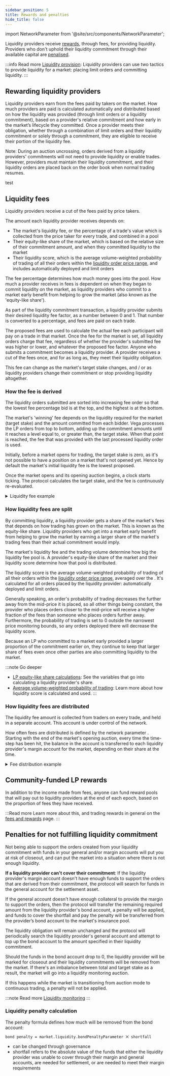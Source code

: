 ```yaml
---
sidebar_position: 5
title: Rewards and penalties
hide_title: false
---
```


import NetworkParameter from '@site/src/components/NetworkParameter';

Liquidity providers receive [rewards](#rewarding-liquidity-providers), through fees, for providing liquidity. Providers who don't uphold their liquidity commitment through their available capital are [penalised](#penalties-for-not-fulfilling-liquidity-commitment).

:::info Read more
[Liquidity provision](provision.md): Liquidity providers can use two tactics to provide liquidity for a market: placing limit orders and committing liquidity.
:::

## Rewarding liquidity providers
Liquidity providers earn from the fees paid by takers on the market. How much providers are paid is calculated automatically and distributed based on how the liquidity was provided (through limit orders or a liquidity commitment), based on a provider's relative commitment and how early in the market’s lifecycle they committed. Once a provider meets their obligation, whether through a combination of limit orders and their liquidity commitment or solely through a commitment, they are eligible to receive their portion of the liquidity fee.

Note: During an auction uncrossing, orders derived from a liquidity providers' commitments will not need to provide liquidity or enable trades. However, providers must maintain their liquidity commitment, and their liquidity orders are placed back on the order book when normal trading resumes.

test

## Liquidity fees
Liquidity providers receive a cut of the fees paid by price takers.

The amount each liquidity provider receives depends on:
* The market's liquidity fee, or the percentage of a trade's value which is collected from the price taker for every trade, and combined in a pool
* Their equity-like share of the market, which is based on the relative size of their commitment amount, and when they committed liquidity to the market
* Their liquidity score, which is the average volume-weighted probability of trading of all their orders within the [liquidity order price range](provision.md#price-range-for-liquidity-orders), and includes automatically deployed and limit orders

The fee percentage determines how much money goes into the pool. How much a provider receives in fees is dependent on when they began to commit liquidity on the market, as liquidity providers who commit to a market early benefit from helping to grow the market (also known as the 'equity-like share').

As part of the liquidity commitment transaction, a liquidity provider submits their desired liquidity fee factor, as a number between 0 and 1. That number is converted to a percentage, and fees are paid on each trade.

The proposed fees are used to calculate the actual fee each participant will pay on a trade in that market. Once the fee for the market is set, all liquidity orders charge that fee, regardless of whether the provider's submitted fee was higher or lower, and whatever the proposed fee factor. Anyone who submits a commitment becomes a liquidity provider. A provider receives a cut of the fees once, and for as long as, they meet their liquidity obligation.

This fee can change as the market's target stake changes, and / or as liquidity providers change their commitment or stop providing liquidity altogether.

### How the fee is derived
The liquidity orders submitted are sorted into increasing fee order so that the lowest fee percentage bid is at the top, and the highest is at the bottom.

The market's 'winning' fee depends on the liquidity required for the market (target stake) and the amount committed from each bidder. Vega processes the LP orders from top to bottom, adding up the commitment amounts until it reaches a level equal to, or greater than, the target stake. When that point is reached, the fee that was provided with the last processed liquidity order is used.

Initially, before a market opens for trading, the target stake is zero, as it's not possible to have a position on a market that's not opened yet. Hence by default the market's initial liquidity fee is the lowest proposed.

Once the market opens and its opening auction begins, a clock starts ticking. The protocol calculates the target stake, and the fee is continuously re-evaluated.

<details><summary>Liquidity fee example</summary>
<p>
In the example below, there are 3 liquidity providers all bidding for their chosen fee level, with the lowest fee bid at the top, and the highest at the bottom.

* [LP 1 stake = 120 ETH, LP 1 liquidity-fee-factor = 0.5%]
* [LP 2 stake = 20 ETH, LP 2 liquidity-fee-factor = 0.75%]
* [LP 3 stake = 60 ETH, LP 3 liquidity-fee-factor = 3.75%]

* If the target stake = 119 then the needed liquidity is given by LP 1, thus the market's liquidity-fee-factor is the LP 1 fee: 0.5%.
* If the target stake = 123 then the needed liquidity is given by the combination of LP 1 and LP 2, and so the market's liquidity-fee-factor is LP 2 fee: 0.75%.
* If the target stake = 240 then all the liquidity supplied above does not meet the estimated market liquidity demand, and thus the market's liquidity-fee-factor is set to the highest, LP 3's fee: 3.75%.

</p>
</details>

### How liquidity fees are split
By committing liquidity, a liquidity provider gets a share of the market's fees that depends on how trading has grown on the market. This is known as the equity-like share. Liquidity providers who get into a market early benefit from helping to grow the market by earning a larger share of the market's trading fees than their actual commitment would imply.

The market's liquidity fee and the trading volume determine how big the liquidity fee pool is. A provider's equity-like share of the market and their liquidity score determine how that pool is distributed.

The liquidity score is the average volume-weighted probability of trading of all their orders within the [liquidity order price range](provision.md#price-range-for-liquidity-orders), averaged over the <NetworkParameter frontMatter={frontMatter} param="market.liquidity.providers.fee.distributionTimeStep" hideName={false} />. It's calculated for all orders placed by the liquidity provider: automatically deployed and limit orders.

Generally speaking, an order's probability of trading decreases the further away from the mid-price it is placed, so all other things being constant, the provider who places orders closer to the mid-price will receive a higher fraction of the fees than someone who places orders further away. Furthermore, the probability of trading is set to 0 outside the narrowest price monitoring bounds, so any orders deployed there will decrease the liquidity score.

Because an LP who committed to a market early provided a larger proportion of the commitment earlier on, they continue to keep that larger share of fees even once other parties are also committing liquidity to the market.

:::note Go deeper
* [LP equity-like share calculations](https://github.com/vegaprotocol/specs/blob/master/protocol/0042-LIQF-setting_fees_and_rewarding_lps.md#calculating-liquidity-provider-equity-like-share): See the variables that go into calculating a liquidity provider's share.
* [Average volume-weighted probability of trading](https://github.com/vegaprotocol/specs/blob/master/protocol/0042-LIQF-setting_fees_and_rewarding_lps.md#calculating-the-liquidity-score): Learn more about how liquidity score is calculated and used.
:::

### How liquidity fees are distributed
The liquidity fee amount is collected from traders on every trade, and held in a separate account. This account is under control of the network.

How often fees are distributed is defined by the network parameter <NetworkParameter frontMatter={frontMatter} param="market.liquidity.providers.fee.distributionTimeStep" hideName={false} />. Starting with the end of the market's opening auction, every time the time-step has been hit, the balance in the account is transferred to each liquidity provider's margin account for the market, depending on their share at the time.

<details><summary>Fee distribution example</summary>
<p>
A market has 4 LPs with equity-like share, and each has the same liquidity score:

* LP 1 share = 0.65
* LP 2 share = 0.25
* LP 3 share = 0.1

Participants trade on the market, and the `trade value for fee purposes` multiplied by the `liquidity fee factor` equals 103.5 ETH (the market's settlement asset).

Thus, the following amounts are then transferred to each LP's margin account once the time-step elapses:

* LP 1 receives: 0.65 x 103.5 = 67.275 ETH
* LP 2 receives: 0.25 x 103.5 = 25.875 ETH
* LP 3 receives: 0.10 x 103.5 = 10.350 ETH

</p>
</details>


## Community-funded LP rewards
In addition to the income made from fees, anyone can fund reward pools that will pay out to liquidity providers at the end of each epoch, based on the proportion of fees they have received.

:::Read more
Learn more about this, and trading rewards in general on the [fees and rewards](../trading-on-vega/fees-rewards) page.
:::

## Penalties for not fulfilling liquidity commitment
Not being able to support the orders created from your liquidity commitment with funds in your general and/or margin accounts will put you at risk of closeout, and can put the market into a situation where there is not enough liquidity.

**If a liquidity provider can't cover their commitment**: If the liquidity provider's margin account doesn't have enough funds to support the orders that are derived from their commitment, the protocol will search for funds in the general account for the settlement asset.

If the general account doesn't have enough collateral to provide the margin to support the orders, then the protocol will transfer the remaining required amount from the liquidity provider's bond account, a penalty will be applied, and funds to cover the shortfall and pay the penalty will be transferred from the provider’s bond account to the market's insurance pool.

The liquidity obligation will remain unchanged and the protocol will periodically search the liquidity provider's general account and attempt to top up the bond account to the amount specified in their liquidity commitment.

Should the funds in the bond account drop to 0, the liquidity provider will be marked for closeout and their liquidity commitments will be removed from the market. If there's an imbalance between total and target stake as a result, the market will go into a liquidity monitoring auction.

If this happens while the market is transitioning from auction mode to continuous trading, a penalty will not be applied.

:::note Read more
[Liquidity monitoring](./../trading-on-vega/market-protections#liquidity-monitoring)
:::

### Liquidity penalty calculation
The penalty formula defines how much will be removed from the bond account:

`bond penalty = market.liquidity.bondPenaltyParameter ⨉ shortfall`

* <NetworkParameter frontMatter={frontMatter} param="market.liquidity.bondPenaltyParameter" hideName={false} hideValue={true} /> can be changed through governance
* shortfall refers to the absolute value of the funds that either the liquidity provider was unable to cover through their margin and general accounts, are needed for settlement, or are needed to meet their margin requirements
